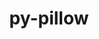 ---
title: "py-pillow"
layout: cache
categories: [package, develop-2024-01-21]
meta: {"versions": ["10.0.0"], "compilers": ["apple-clang@=15.0.0", "gcc@=11.1.0", "gcc@=11.3.0", "gcc@=11.4.0", "gcc@=7.5.0", "gcc@=9.4.0", "oneapi@=2023.2.0"], "oss": ["ubuntu18.04", "ubuntu20.04", "ubuntu22.04", "ventura"], "platforms": ["darwin", "linux"], "targets": ["aarch64", "neoverse_v1", "ppc64le", "x86_64_v3"], "stacks": ["data-vis-sdk", "e4s", "e4s-aarch64", "e4s-neoverse_v1", "e4s-oneapi", "e4s-power", "e4s-rocm-external", "ml-darwin-aarch64-mps", "ml-linux-x86_64-cpu", "ml-linux-x86_64-cuda", "ml-linux-x86_64-rocm", "radiuss", "root"], "num_specs": 20, "num_specs_by_stack": {"ml-darwin-aarch64-mps": 2, "root": 20, "radiuss": 1, "e4s-neoverse_v1": 2, "e4s-power": 2, "data-vis-sdk": 2, "e4s": 3, "e4s-rocm-external": 1, "e4s-oneapi": 3, "e4s-aarch64": 2, "ml-linux-x86_64-cuda": 3, "ml-linux-x86_64-cpu": 3, "ml-linux-x86_64-rocm": 1}}
spec_details: [{"hash": "ctmifoltx6hdfg66ducwap7yf4ljjkae", "compiler": "apple-clang@=15.0.0", "versions": ["10.0.0"], "os": "ventura", "platform": "darwin", "target": "aarch64", "variants": ["build_system=python_pip", "~freetype", "~imagequant", "+jpeg", "~jpeg2000", "~lcms", "~raqm", "+tiff", "~webp", "~xcb", "+zlib"], "stacks": ["ml-darwin-aarch64-mps", "root"], "size": "-", "tarball": "https://binaries.spack.io/develop-2024-01-21/build_cache/darwin-ventura-aarch64/apple-clang-15.0.0/py-pillow-10.0.0/darwin-ventura-aarch64-apple-clang-15.0.0-py-pillow-10.0.0-ctmifoltx6hdfg66ducwap7yf4ljjkae.spack"}, {"hash": "tam2aj4hdpdzyincitadb2twxr6gazc6", "compiler": "apple-clang@=15.0.0", "versions": ["10.0.0"], "os": "ventura", "platform": "darwin", "target": "aarch64", "variants": ["build_system=python_pip", "~freetype", "~imagequant", "+jpeg", "~jpeg2000", "~lcms", "~raqm", "~tiff", "~webp", "~xcb", "+zlib"], "stacks": ["ml-darwin-aarch64-mps", "root"], "size": "-", "tarball": "https://binaries.spack.io/develop-2024-01-21/build_cache/darwin-ventura-aarch64/apple-clang-15.0.0/py-pillow-10.0.0/darwin-ventura-aarch64-apple-clang-15.0.0-py-pillow-10.0.0-tam2aj4hdpdzyincitadb2twxr6gazc6.spack"}, {"hash": "mpk5jpeuszw24vfpfjxlju33pxeqjnx6", "compiler": "gcc@=7.5.0", "versions": ["10.0.0"], "os": "ubuntu18.04", "platform": "linux", "target": "x86_64_v3", "variants": ["build_system=python_pip", "~freetype", "~imagequant", "+jpeg", "~jpeg2000", "~lcms", "~raqm", "~tiff", "~webp", "~xcb", "+zlib"], "stacks": ["radiuss", "root"], "size": "-", "tarball": "https://binaries.spack.io/develop-2024-01-21/build_cache/linux-ubuntu18.04-x86_64_v3/gcc-7.5.0/py-pillow-10.0.0/linux-ubuntu18.04-x86_64_v3-gcc-7.5.0-py-pillow-10.0.0-mpk5jpeuszw24vfpfjxlju33pxeqjnx6.spack"}, {"hash": "4ypmieh3y5bp6eoo3r4epag6qumchvke", "compiler": "gcc@=11.4.0", "versions": ["10.0.0"], "os": "ubuntu20.04", "platform": "linux", "target": "neoverse_v1", "variants": ["build_system=python_pip", "~freetype", "~imagequant", "+jpeg", "~jpeg2000", "~lcms", "~raqm", "~tiff", "~webp", "~xcb", "+zlib"], "stacks": ["e4s-neoverse_v1", "root"], "size": "-", "tarball": "https://binaries.spack.io/develop-2024-01-21/build_cache/linux-ubuntu20.04-neoverse_v1/gcc-11.4.0/py-pillow-10.0.0/linux-ubuntu20.04-neoverse_v1-gcc-11.4.0-py-pillow-10.0.0-4ypmieh3y5bp6eoo3r4epag6qumchvke.spack"}, {"hash": "rfd2lg5ph6dumlgwaevmyc7npqvr6elr", "compiler": "gcc@=11.4.0", "versions": ["10.0.0"], "os": "ubuntu20.04", "platform": "linux", "target": "neoverse_v1", "variants": ["build_system=python_pip", "~freetype", "~imagequant", "+jpeg", "~jpeg2000", "~lcms", "~raqm", "~tiff", "~webp", "~xcb", "+zlib"], "stacks": ["e4s-neoverse_v1", "root"], "size": "-", "tarball": "https://binaries.spack.io/develop-2024-01-21/build_cache/linux-ubuntu20.04-neoverse_v1/gcc-11.4.0/py-pillow-10.0.0/linux-ubuntu20.04-neoverse_v1-gcc-11.4.0-py-pillow-10.0.0-rfd2lg5ph6dumlgwaevmyc7npqvr6elr.spack"}, {"hash": "7ldcrbbprbd2xfy6dxy6ji2si7oc73zj", "compiler": "gcc@=9.4.0", "versions": ["10.0.0"], "os": "ubuntu20.04", "platform": "linux", "target": "ppc64le", "variants": ["build_system=python_pip", "~freetype", "~imagequant", "+jpeg", "~jpeg2000", "~lcms", "~raqm", "~tiff", "~webp", "~xcb", "+zlib"], "stacks": ["e4s-power", "root"], "size": "-", "tarball": "https://binaries.spack.io/develop-2024-01-21/build_cache/linux-ubuntu20.04-ppc64le/gcc-9.4.0/py-pillow-10.0.0/linux-ubuntu20.04-ppc64le-gcc-9.4.0-py-pillow-10.0.0-7ldcrbbprbd2xfy6dxy6ji2si7oc73zj.spack"}, {"hash": "ikg73n2rq3bokab3vrjpjtquotxhon5i", "compiler": "gcc@=9.4.0", "versions": ["10.0.0"], "os": "ubuntu20.04", "platform": "linux", "target": "ppc64le", "variants": ["build_system=python_pip", "~freetype", "~imagequant", "+jpeg", "~jpeg2000", "~lcms", "~raqm", "~tiff", "~webp", "~xcb", "+zlib"], "stacks": ["e4s-power", "root"], "size": "-", "tarball": "https://binaries.spack.io/develop-2024-01-21/build_cache/linux-ubuntu20.04-ppc64le/gcc-9.4.0/py-pillow-10.0.0/linux-ubuntu20.04-ppc64le-gcc-9.4.0-py-pillow-10.0.0-ikg73n2rq3bokab3vrjpjtquotxhon5i.spack"}, {"hash": "irl2oamtdwzng7doo6o2dsvb7jvbei63", "compiler": "gcc@=11.1.0", "versions": ["10.0.0"], "os": "ubuntu20.04", "platform": "linux", "target": "x86_64_v3", "variants": ["build_system=python_pip", "~freetype", "~imagequant", "+jpeg", "~jpeg2000", "~lcms", "~raqm", "~tiff", "~webp", "~xcb", "+zlib"], "stacks": ["root", "data-vis-sdk"], "size": "-", "tarball": "https://binaries.spack.io/develop-2024-01-21/build_cache/linux-ubuntu20.04-x86_64_v3/gcc-11.1.0/py-pillow-10.0.0/linux-ubuntu20.04-x86_64_v3-gcc-11.1.0-py-pillow-10.0.0-irl2oamtdwzng7doo6o2dsvb7jvbei63.spack"}, {"hash": "nptxdl4qb5w4t3cqehh2f2jfxgoofyeo", "compiler": "gcc@=11.1.0", "versions": ["10.0.0"], "os": "ubuntu20.04", "platform": "linux", "target": "x86_64_v3", "variants": ["build_system=python_pip", "~freetype", "~imagequant", "+jpeg", "~jpeg2000", "~lcms", "~raqm", "~tiff", "~webp", "~xcb", "+zlib"], "stacks": ["root", "data-vis-sdk"], "size": "-", "tarball": "https://binaries.spack.io/develop-2024-01-21/build_cache/linux-ubuntu20.04-x86_64_v3/gcc-11.1.0/py-pillow-10.0.0/linux-ubuntu20.04-x86_64_v3-gcc-11.1.0-py-pillow-10.0.0-nptxdl4qb5w4t3cqehh2f2jfxgoofyeo.spack"}, {"hash": "mndf2g4ek2rybzeqqkzc3gjvllfzsnqc", "compiler": "gcc@=11.4.0", "versions": ["10.0.0"], "os": "ubuntu20.04", "platform": "linux", "target": "x86_64_v3", "variants": ["build_system=python_pip", "~freetype", "~imagequant", "+jpeg", "~jpeg2000", "~lcms", "~raqm", "~tiff", "~webp", "~xcb", "+zlib"], "stacks": ["e4s", "root", "e4s-rocm-external"], "size": "-", "tarball": "https://binaries.spack.io/develop-2024-01-21/build_cache/linux-ubuntu20.04-x86_64_v3/gcc-11.4.0/py-pillow-10.0.0/linux-ubuntu20.04-x86_64_v3-gcc-11.4.0-py-pillow-10.0.0-mndf2g4ek2rybzeqqkzc3gjvllfzsnqc.spack"}, {"hash": "5pj5yh7qlcihtd2quzevtbwdwi2lzr22", "compiler": "gcc@=11.4.0", "versions": ["10.0.0"], "os": "ubuntu20.04", "platform": "linux", "target": "x86_64_v3", "variants": ["build_system=python_pip", "~freetype", "~imagequant", "+jpeg", "~jpeg2000", "~lcms", "~raqm", "~tiff", "~webp", "~xcb", "+zlib"], "stacks": ["e4s", "root"], "size": "-", "tarball": "https://binaries.spack.io/develop-2024-01-21/build_cache/linux-ubuntu20.04-x86_64_v3/gcc-11.4.0/py-pillow-10.0.0/linux-ubuntu20.04-x86_64_v3-gcc-11.4.0-py-pillow-10.0.0-5pj5yh7qlcihtd2quzevtbwdwi2lzr22.spack"}, {"hash": "owrkwy725zl5idbrdqvtrbzk54rosnyc", "compiler": "gcc@=11.4.0", "versions": ["10.0.0"], "os": "ubuntu20.04", "platform": "linux", "target": "x86_64_v3", "variants": ["build_system=python_pip", "~freetype", "~imagequant", "+jpeg", "~jpeg2000", "~lcms", "~raqm", "~tiff", "~webp", "~xcb", "+zlib"], "stacks": ["e4s", "root"], "size": "-", "tarball": "https://binaries.spack.io/develop-2024-01-21/build_cache/linux-ubuntu20.04-x86_64_v3/gcc-11.4.0/py-pillow-10.0.0/linux-ubuntu20.04-x86_64_v3-gcc-11.4.0-py-pillow-10.0.0-owrkwy725zl5idbrdqvtrbzk54rosnyc.spack"}, {"hash": "7k6rrmhpez6w4sv2arp6yo7kt7nq5lau", "compiler": "oneapi@=2023.2.0", "versions": ["10.0.0"], "os": "ubuntu20.04", "platform": "linux", "target": "x86_64_v3", "variants": ["build_system=python_pip", "~freetype", "~imagequant", "+jpeg", "~jpeg2000", "~lcms", "~raqm", "~tiff", "~webp", "~xcb", "+zlib"], "stacks": ["root", "e4s-oneapi"], "size": "-", "tarball": "https://binaries.spack.io/develop-2024-01-21/build_cache/linux-ubuntu20.04-x86_64_v3/oneapi-2023.2.0/py-pillow-10.0.0/linux-ubuntu20.04-x86_64_v3-oneapi-2023.2.0-py-pillow-10.0.0-7k6rrmhpez6w4sv2arp6yo7kt7nq5lau.spack"}, {"hash": "esr3qj7ok7spnpqleqcl6s4tjuea3mq3", "compiler": "oneapi@=2023.2.0", "versions": ["10.0.0"], "os": "ubuntu20.04", "platform": "linux", "target": "x86_64_v3", "variants": ["build_system=python_pip", "~freetype", "~imagequant", "+jpeg", "~jpeg2000", "~lcms", "~raqm", "~tiff", "~webp", "~xcb", "+zlib"], "stacks": ["root", "e4s-oneapi"], "size": "-", "tarball": "https://binaries.spack.io/develop-2024-01-21/build_cache/linux-ubuntu20.04-x86_64_v3/oneapi-2023.2.0/py-pillow-10.0.0/linux-ubuntu20.04-x86_64_v3-oneapi-2023.2.0-py-pillow-10.0.0-esr3qj7ok7spnpqleqcl6s4tjuea3mq3.spack"}, {"hash": "is3dk7et7twc3n6uiwwnspqo7qywbkxa", "compiler": "oneapi@=2023.2.0", "versions": ["10.0.0"], "os": "ubuntu20.04", "platform": "linux", "target": "x86_64_v3", "variants": ["build_system=python_pip", "~freetype", "~imagequant", "+jpeg", "~jpeg2000", "~lcms", "~raqm", "~tiff", "~webp", "~xcb", "+zlib"], "stacks": ["root", "e4s-oneapi"], "size": "-", "tarball": "https://binaries.spack.io/develop-2024-01-21/build_cache/linux-ubuntu20.04-x86_64_v3/oneapi-2023.2.0/py-pillow-10.0.0/linux-ubuntu20.04-x86_64_v3-oneapi-2023.2.0-py-pillow-10.0.0-is3dk7et7twc3n6uiwwnspqo7qywbkxa.spack"}, {"hash": "zlrvbcajmpiidnzlan37cucmjnmtnovv", "compiler": "gcc@=11.4.0", "versions": ["10.0.0"], "os": "ubuntu22.04", "platform": "linux", "target": "aarch64", "variants": ["build_system=python_pip", "~freetype", "~imagequant", "+jpeg", "~jpeg2000", "~lcms", "~raqm", "~tiff", "~webp", "~xcb", "+zlib"], "stacks": ["root", "e4s-aarch64"], "size": "-", "tarball": "https://binaries.spack.io/develop-2024-01-21/build_cache/linux-ubuntu22.04-aarch64/gcc-11.4.0/py-pillow-10.0.0/linux-ubuntu22.04-aarch64-gcc-11.4.0-py-pillow-10.0.0-zlrvbcajmpiidnzlan37cucmjnmtnovv.spack"}, {"hash": "jjwxhxtlfboj4oqwya6qf35fwyrn47ys", "compiler": "gcc@=11.4.0", "versions": ["10.0.0"], "os": "ubuntu22.04", "platform": "linux", "target": "aarch64", "variants": ["build_system=python_pip", "~freetype", "~imagequant", "+jpeg", "~jpeg2000", "~lcms", "~raqm", "~tiff", "~webp", "~xcb", "+zlib"], "stacks": ["root", "e4s-aarch64"], "size": "-", "tarball": "https://binaries.spack.io/develop-2024-01-21/build_cache/linux-ubuntu22.04-aarch64/gcc-11.4.0/py-pillow-10.0.0/linux-ubuntu22.04-aarch64-gcc-11.4.0-py-pillow-10.0.0-jjwxhxtlfboj4oqwya6qf35fwyrn47ys.spack"}, {"hash": "hjm5l4ysavwuvbvnxi6hdbnxy2ecvleg", "compiler": "gcc@=11.3.0", "versions": ["10.0.0"], "os": "ubuntu22.04", "platform": "linux", "target": "x86_64_v3", "variants": ["build_system=python_pip", "~freetype", "~imagequant", "+jpeg", "~jpeg2000", "~lcms", "~raqm", "+tiff", "~webp", "~xcb", "+zlib"], "stacks": ["ml-linux-x86_64-cuda", "root", "ml-linux-x86_64-cpu"], "size": "-", "tarball": "https://binaries.spack.io/develop-2024-01-21/build_cache/linux-ubuntu22.04-x86_64_v3/gcc-11.3.0/py-pillow-10.0.0/linux-ubuntu22.04-x86_64_v3-gcc-11.3.0-py-pillow-10.0.0-hjm5l4ysavwuvbvnxi6hdbnxy2ecvleg.spack"}, {"hash": "hluopwrvupw4sntzblobnl4khye6pykl", "compiler": "gcc@=11.3.0", "versions": ["10.0.0"], "os": "ubuntu22.04", "platform": "linux", "target": "x86_64_v3", "variants": ["build_system=python_pip", "~freetype", "~imagequant", "+jpeg", "~jpeg2000", "~lcms", "~raqm", "~tiff", "~webp", "~xcb", "+zlib"], "stacks": ["ml-linux-x86_64-cuda", "ml-linux-x86_64-rocm", "root", "ml-linux-x86_64-cpu"], "size": "-", "tarball": "https://binaries.spack.io/develop-2024-01-21/build_cache/linux-ubuntu22.04-x86_64_v3/gcc-11.3.0/py-pillow-10.0.0/linux-ubuntu22.04-x86_64_v3-gcc-11.3.0-py-pillow-10.0.0-hluopwrvupw4sntzblobnl4khye6pykl.spack"}, {"hash": "n4splpen3j3uaeasrzxafxq5up4o5r7h", "compiler": "gcc@=11.3.0", "versions": ["10.0.0"], "os": "ubuntu22.04", "platform": "linux", "target": "x86_64_v3", "variants": ["build_system=python_pip", "~freetype", "~imagequant", "+jpeg", "~jpeg2000", "~lcms", "~raqm", "~tiff", "~webp", "~xcb", "+zlib"], "stacks": ["ml-linux-x86_64-cuda", "root", "ml-linux-x86_64-cpu"], "size": "-", "tarball": "https://binaries.spack.io/develop-2024-01-21/build_cache/linux-ubuntu22.04-x86_64_v3/gcc-11.3.0/py-pillow-10.0.0/linux-ubuntu22.04-x86_64_v3-gcc-11.3.0-py-pillow-10.0.0-n4splpen3j3uaeasrzxafxq5up4o5r7h.spack"}]
---